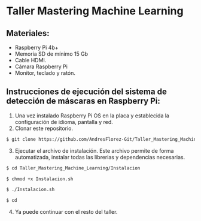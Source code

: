 # Taller Mastering Machine Learning
## Materiales:
- Raspberry Pi 4b+
- Memoria SD de mínimo 15 Gb
- Cable HDMI.
- Cámara Raspberry Pi
- Monitor, teclado y ratón.
## Instrucciones de ejecución del sistema de detección de máscaras en Raspberry Pi:
1. Una vez instalado Raspberry Pi OS en la placa y establecida la configuración de idioma, pantalla y red.
2. Clonar este repositorio.
```sh
$ git clone https://github.com/AndresFlorez-Git/Taller_Mastering_Machine_Learning.git
```

3. Ejecutar el archivo de instalación. Este archivo permite de forma automatizada, instalar todas las librerias y dependencias necesarias.
```sh
$ cd Taller_Mastering_Machine_Learning/Instalacion
```
```sh
$ chmod +x Instalacion.sh
```
```sh
$ ./Instalacion.sh
```
```sh
$ cd
```

4. Ya puede continuar con el resto del taller.
